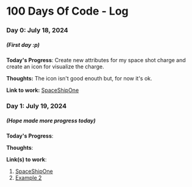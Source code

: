 # 100 Days Of Code - Log

### Day 0: July 18, 2024
##### (First day :p)

**Today's Progress**: Create new attributes for my space shot charge and create an icon for visualize the charge.

**Thoughts:** The icon isn't good enouth but, for now it's ok.

**Link to work:** [SpaceShipOne](https://github.com/LucasViniciusLima/space-ship-one)

### Day 1: July 19, 2024
##### (Hope made more progress today)

**Today's Progress**: 

**Thoughts**: 

**Link(s) to work**: 
1. [SpaceShipOne](https://github.com/LucasViniciusLima/space-ship-one)
2. [Example 2](https://github.com/LucasViniciusLima/space-ship-one)